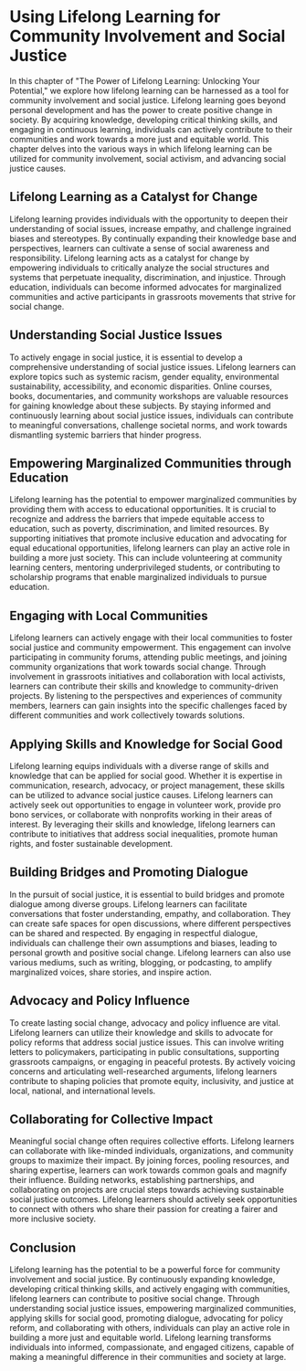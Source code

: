 Using Lifelong Learning for Community Involvement and Social Justice
=============================================================================

In this chapter of "The Power of Lifelong Learning: Unlocking Your Potential," we explore how lifelong learning can be harnessed as a tool for community involvement and social justice. Lifelong learning goes beyond personal development and has the power to create positive change in society. By acquiring knowledge, developing critical thinking skills, and engaging in continuous learning, individuals can actively contribute to their communities and work towards a more just and equitable world. This chapter delves into the various ways in which lifelong learning can be utilized for community involvement, social activism, and advancing social justice causes.

Lifelong Learning as a Catalyst for Change
------------------------------------------

Lifelong learning provides individuals with the opportunity to deepen their understanding of social issues, increase empathy, and challenge ingrained biases and stereotypes. By continually expanding their knowledge base and perspectives, learners can cultivate a sense of social awareness and responsibility. Lifelong learning acts as a catalyst for change by empowering individuals to critically analyze the social structures and systems that perpetuate inequality, discrimination, and injustice. Through education, individuals can become informed advocates for marginalized communities and active participants in grassroots movements that strive for social change.

Understanding Social Justice Issues
-----------------------------------

To actively engage in social justice, it is essential to develop a comprehensive understanding of social justice issues. Lifelong learners can explore topics such as systemic racism, gender equality, environmental sustainability, accessibility, and economic disparities. Online courses, books, documentaries, and community workshops are valuable resources for gaining knowledge about these subjects. By staying informed and continuously learning about social justice issues, individuals can contribute to meaningful conversations, challenge societal norms, and work towards dismantling systemic barriers that hinder progress.

Empowering Marginalized Communities through Education
-----------------------------------------------------

Lifelong learning has the potential to empower marginalized communities by providing them with access to educational opportunities. It is crucial to recognize and address the barriers that impede equitable access to education, such as poverty, discrimination, and limited resources. By supporting initiatives that promote inclusive education and advocating for equal educational opportunities, lifelong learners can play an active role in building a more just society. This can include volunteering at community learning centers, mentoring underprivileged students, or contributing to scholarship programs that enable marginalized individuals to pursue education.

Engaging with Local Communities
-------------------------------

Lifelong learners can actively engage with their local communities to foster social justice and community empowerment. This engagement can involve participating in community forums, attending public meetings, and joining community organizations that work towards social change. Through involvement in grassroots initiatives and collaboration with local activists, learners can contribute their skills and knowledge to community-driven projects. By listening to the perspectives and experiences of community members, learners can gain insights into the specific challenges faced by different communities and work collectively towards solutions.

Applying Skills and Knowledge for Social Good
---------------------------------------------

Lifelong learning equips individuals with a diverse range of skills and knowledge that can be applied for social good. Whether it is expertise in communication, research, advocacy, or project management, these skills can be utilized to advance social justice causes. Lifelong learners can actively seek out opportunities to engage in volunteer work, provide pro bono services, or collaborate with nonprofits working in their areas of interest. By leveraging their skills and knowledge, lifelong learners can contribute to initiatives that address social inequalities, promote human rights, and foster sustainable development.

Building Bridges and Promoting Dialogue
---------------------------------------

In the pursuit of social justice, it is essential to build bridges and promote dialogue among diverse groups. Lifelong learners can facilitate conversations that foster understanding, empathy, and collaboration. They can create safe spaces for open discussions, where different perspectives can be shared and respected. By engaging in respectful dialogue, individuals can challenge their own assumptions and biases, leading to personal growth and positive social change. Lifelong learners can also use various mediums, such as writing, blogging, or podcasting, to amplify marginalized voices, share stories, and inspire action.

Advocacy and Policy Influence
-----------------------------

To create lasting social change, advocacy and policy influence are vital. Lifelong learners can utilize their knowledge and skills to advocate for policy reforms that address social justice issues. This can involve writing letters to policymakers, participating in public consultations, supporting grassroots campaigns, or engaging in peaceful protests. By actively voicing concerns and articulating well-researched arguments, lifelong learners contribute to shaping policies that promote equity, inclusivity, and justice at local, national, and international levels.

Collaborating for Collective Impact
-----------------------------------

Meaningful social change often requires collective efforts. Lifelong learners can collaborate with like-minded individuals, organizations, and community groups to maximize their impact. By joining forces, pooling resources, and sharing expertise, learners can work towards common goals and magnify their influence. Building networks, establishing partnerships, and collaborating on projects are crucial steps towards achieving sustainable social justice outcomes. Lifelong learners should actively seek opportunities to connect with others who share their passion for creating a fairer and more inclusive society.

Conclusion
----------

Lifelong learning has the potential to be a powerful force for community involvement and social justice. By continuously expanding knowledge, developing critical thinking skills, and actively engaging with communities, lifelong learners can contribute to positive social change. Through understanding social justice issues, empowering marginalized communities, applying skills for social good, promoting dialogue, advocating for policy reform, and collaborating with others, individuals can play an active role in building a more just and equitable world. Lifelong learning transforms individuals into informed, compassionate, and engaged citizens, capable of making a meaningful difference in their communities and society at large.

